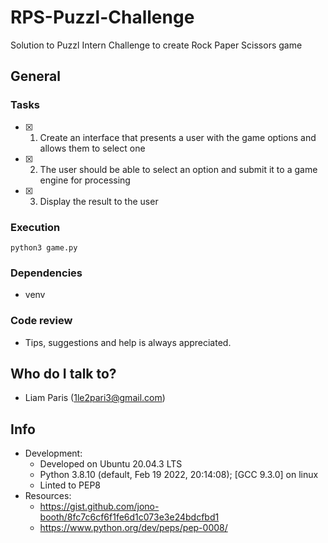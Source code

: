 # RPS-Puzzl-Challenge #

Solution to Puzzl Intern Challenge to create Rock Paper Scissors game

## General ##

### Tasks ###
- [x] 1. Create an interface that presents a user with the game options and allows them to select one

- [x] 2. The user should be able to select an option and submit it to a game engine for processing

- [x] 3. Display the result to the user

### Execution ###

~~~~
python3 game.py
~~~~

### Dependencies ###
* venv

### Code review ###
* Tips, suggestions and help is always appreciated.

## Who do I talk to? ##
* Liam Paris (1le2pari3@gmail.com)

## Info ##
* Development:
  * Developed on Ubuntu 20.04.3 LTS
  * Python 3.8.10 (default, Feb 19 2022, 20:14:08); [GCC 9.3.0] on linux
  * Linted to PEP8
* Resources:
  * https://gist.github.com/jono-booth/8fc7c6cf6f1fe6d1c073e3e24bdcfbd1
  * https://www.python.org/dev/peps/pep-0008/
